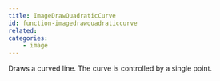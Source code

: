 ```yaml
---
title: ImageDrawQuadraticCurve
id: function-imagedrawquadraticcurve
related:
categories:
    - image
---
```


Draws a curved line. The curve is controlled by a single point.